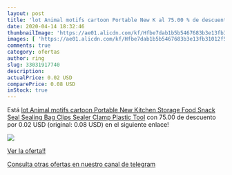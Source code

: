 ```yaml
---
layout: post
title: 'lot Animal motifs cartoon Portable New K al 75.00 % de descuento'
date: 2020-04-14 18:32:46
thumbnailImage: 'https://ae01.alicdn.com/kf/Hfbe7dab1b5b5467683b3e13fb31012f5K/lot-Animal-motifs-cartoon-Portable-New-Kitchen-Storage-Food-Snack-Seal-Sealing-Bag-Clips-Sealer-Clamp.jpg_350x350._SL200_.jpg'
images: [ 'https://ae01.alicdn.com/kf/Hfbe7dab1b5b5467683b3e13fb31012f5K/lot-Animal-motifs-cartoon-Portable-New-Kitchen-Storage-Food-Snack-Seal-Sealing-Bag-Clips-Sealer-Clamp.jpg_350x350._SL200_.jpg' ]
comments: true
category: ofertas
author: ring
slug: 33031917740
description:
actualPrice: 0.02 USD
comparePrice: 0.08 USD
inStock: true
---
```


Está [lot Animal motifs cartoon Portable New Kitchen Storage Food Snack Seal Sealing Bag Clips Sealer Clamp Plastic Tool](https://www.amazon.com/dp/33031917740/?tag=redken08-20) con 75.00 de descuento por 0.02 USD (original: 0.08 USD) en el siguiente enlace!

[![](https://ae01.alicdn.com/kf/Hfbe7dab1b5b5467683b3e13fb31012f5K/lot-Animal-motifs-cartoon-Portable-New-Kitchen-Storage-Food-Snack-Seal-Sealing-Bag-Clips-Sealer-Clamp.jpg_350x350._SL200_.jpg)](https://www.amazon.com/dp/33031917740/?tag=redken08-20)

[Ver la oferta!!](https://www.amazon.com/dp/33031917740/?tag=redken08-20)

[Consulta otras ofertas en nuestro canal de telegram](https://t.me/s/ofertas25)
